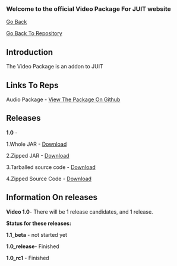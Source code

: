 ### Welcome to the official Video Package For JUIT website
[Go Back](https://rishonjr.github.io/JUIT)

[Go Back To Repository](https://github.com/RishonJR/JUIT)


## Introduction
The Video Package is an addon to JUIT

## Links To Reps

Audio Package - [View The Package On Github](https://github.com/RishonJR/Audio)

## Releases 
**1.0** - 

1.Whole JAR - [Download](https://github.com/RishonJR/Video/releases/download/1.0/Video.jar)

2.Zipped JAR - [Download](https://github.com/RishonJR/Video/releases/download/1.0/Video.zip)

3.Tarballed source code - [Download](https://github.com/RishonJR/Video/archive/refs/tags/1.0.tar.gz)

4.Zipped Source Code - [Download](https://github.com/RishonJR/Video/archive/refs/tags/1.0.zip)


## Information On releases
**Video 1.0**- There will be 1 release candidates, and 1 release.

**Status for these releases:**

**1.1_beta** - not started yet

**1.0_release**- Finished

**1.0_rc1** - Finished
